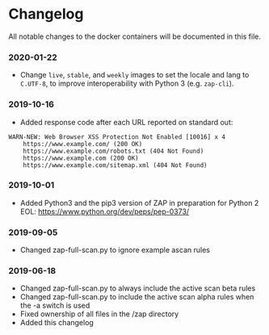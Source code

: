 # Changelog
All notable changes to the docker containers will be documented in this file.

### 2020-01-22
 - Change `live`, `stable`, and `weekly` images to set the locale and lang to `C.UTF-8`,
 to improve interoperability with Python 3 (e.g. `zap-cli`).

### 2019-10-16
 - Added response code after each URL reported on standard out:

```
WARN-NEW: Web Browser XSS Protection Not Enabled [10016] x 4 
	https://www.example.com/ (200 OK)
	https://www.example.com/robots.txt (404 Not Found)
	https://www.example.com (200 OK)
	https://www.example.com/sitemap.xml (404 Not Found)
```

### 2019-10-01
 - Added Python3 and the pip3 version of ZAP in preparation for Python 2 EOL: https://www.python.org/dev/peps/pep-0373/

### 2019-09-05
 - Changed zap-full-scan.py to ignore example ascan rules

### 2019-06-18
 - Changed zap-full-scan.py to always include the active scan beta rules
 - Changed zap-full-scan.py to include the active scan alpha rules when the -a switch is used
 - Fixed ownership of all files in the /zap directory
 - Added this changelog
